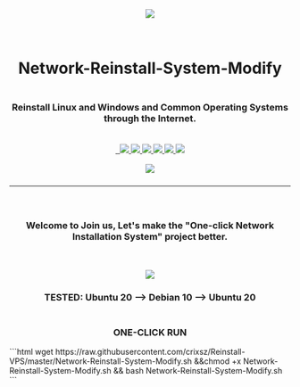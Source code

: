 <div align="center">
  <a href="https://www.cxthhhhh.com/network-reinstall-system-modify">
      <img src="https://raw.githubusercontent.com/MeowLove/Network-Reinstall-System-Modify/master/background/Network-Reinstall-System-Modify_LOGO1.png"  >
  </a>
  <h1 align="center">
    <br>Network-Reinstall-System-Modify
  </h1>
  <h3 align="center">
    <br>Reinstall Linux and Windows and Common Operating Systems through the Internet. <br><br>
  </h3>

  <a href="/LICENSE">
    <img src="https://img.shields.io/badge/license-GPL_3.0-brightgreen.svg" alt="">
  </a>

  <a href="https://github.com/MeowLove/Network-Reinstall-System-Modify/pulls">
    <img src="https://img.shields.io/badge/PRs-welcome-brightgreen.svg" alt="">
  </a>
  
  <a href="https://github.com/MeowLove/Network-Reinstall-System-Modify/issues/new">
    <img src="https://img.shields.io/badge/Issues-welcome-brightgreen.svg">
  </a>
  
  <a href="https://github.com/MeowLove/Network-Reinstall-System-Modify/releases">
    <img src="https://img.shields.io/badge/release-5.3.0-blue.svg?">
  </a>
  
  <a href="https://github.com/MeowLove/Network-Reinstall-System-Modify/releases">
    <img src="https://img.shields.io/github/stars/MeowLove/Network-Reinstall-System-Modify.svg?style=flat-square&label=Stars&logo=github">
  </a>
  
  <a href="https://github.com/MeowLove/Network-Reinstall-System-Modify/">
    <img src="https://img.shields.io/github/forks/MeowLove/Network-Reinstall-System-Modify.svg?style=flat-square&label=Forks&logo=github">
  </a>

  <a href="https://bbs.cxthhhhh.com/">
    <img src="https://img.shields.io/badge/Contact-Forum-orange">
  </a>

  <a href="https://t.me/Technical_Blog">
    <img src="https://img.shields.io/badge/Contact-Telegram-orange">
  </a>
  
</div>
<br>

<div align="center">
  <a href="https://www.cxthhhhh.com/">
    <img src="https://raw.githubusercontent.com/MeowLove/Network-Reinstall-System-Modify/master/background/CXT_Logo.png">
  </a>
  <h3 align="center">
  <hr>
    <br>
    <h3>Welcome to Join us, Let's make the "One-click Network Installation System" project better.</h3>
    <br><br>
  </h3>
  <img src="https://raw.githubusercontent.com/MeowLove/Network-Reinstall-System-Modify/master/background/Preview2021.png">
  <h3> TESTED: Ubuntu 20 --> Debian 10 --> Ubuntu 20 </h3>
</div>
<div align="center">
  <h3><br>ONE-CLICK RUN </h3>
</div>
```html 
wget https://raw.githubusercontent.com/crixsz/Reinstall-VPS/master/Network-Reinstall-System-Modify.sh &&chmod +x Network-Reinstall-System-Modify.sh && bash Network-Reinstall-System-Modify.sh
```
